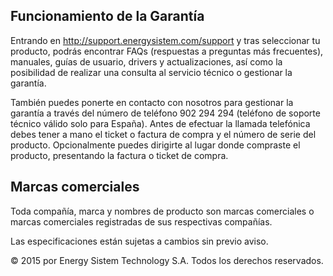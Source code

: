 ## Funcionamiento de la Garantía

Entrando en http://support.energysistem.com/support y tras seleccionar tu producto, podrás encontrar FAQs (respuestas a preguntas más frecuentes), manuales, guías de usuario, drivers y actualizaciones, así como la posibilidad de realizar una consulta al servicio técnico o gestionar la garantía.

También puedes ponerte en contacto con nosotros para gestionar la garantía a través del número de teléfono 902 294 294 (teléfono de soporte técnico válido solo para España). Antes de efectuar la llamada telefónica debes tener a mano el ticket o factura de compra y el número de serie del producto.
Opcionalmente puedes dirigirte al lugar donde compraste el producto, presentando la factura o ticket de compra.

## Marcas comerciales

Toda compañía, marca y nombres de producto son marcas comerciales o marcas comerciales registradas de sus respectivas compañías.

Las especificaciones están sujetas a cambios sin previo aviso.

© 2015 por Energy Sistem Technology S.A. Todos los derechos reservados.

